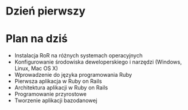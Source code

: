 <!SLIDE title-slide transition=fade>

# Dzień pierwszy #

<!SLIDE bullets incremental transition=fade>

# Plan na dziś #

  * Instalacja RoR na różnych systemach operacyjnych
  * Konfigurowanie środowiska deweloperskiego i narzędzi (Windows, Linux, Mac OS X)
  * Wprowadzenie do języka programowania Ruby
  * Pierwsza aplikacja w Ruby on Rails
  * Architektura aplikacji w Ruby on Rails
  * Programowanie przyrostowe
  * Tworzenie aplikacji bazodanowej